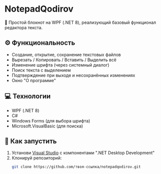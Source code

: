 ﻿# NotepadQodirov

📝 Простой блокнот на WPF (.NET 8), реализующий базовый функционал редактора текста.

## ⚙️ Функциональность

- Создание, открытие, сохранение текстовых файлов
- Вырезать / Копировать / Вставить / Выделить всё
- Изменение шрифта (через системный диалог)
- Поиск текста с выделением
- Подтверждение при выходе и несохранённых изменениях
- Окно "О программе"

## 💻 Технологии

- WPF (.NET 8)
- C#
- Windows Forms (для выбора шрифта)
- Microsoft.VisualBasic (для поиска)

## 🚀 Как запустить

1. Установи [Visual Studio](https://visualstudio.microsoft.com/) с компонентами ".NET Desktop Development"
2. Клонируй репозиторий:
   ```bash
   git clone https://github.com/твоя-ссылка/notepadqodirov.git
